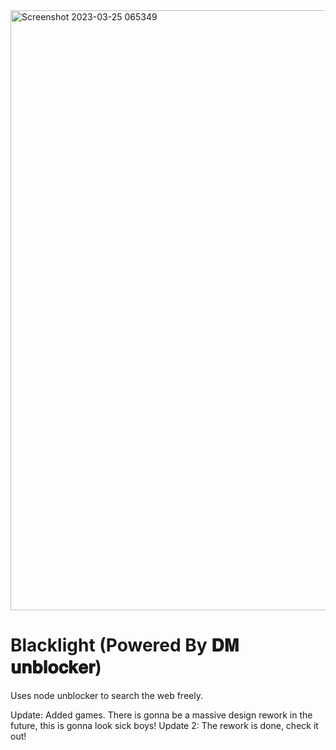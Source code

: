 
<img width="960" alt="Screenshot 2023-03-25 065349" src="https://user-images.githubusercontent.com/119009502/227721424-9246652a-48c8-45b7-91d6-0d5fc8099c49.png">


#  Blacklight (Powered By 𝐃𝐌 𝐮𝐧𝐛𝐥𝐨𝐜𝐤𝐞𝐫)
Uses node unblocker to search the web freely. 

Update: Added games. There is gonna be a massive design rework in the future, this is gonna look sick boys!
Update 2: The rework is done, check it out!

